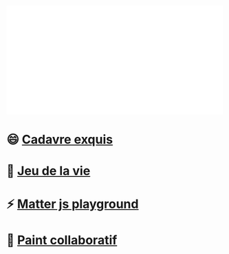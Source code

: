 
<!--
**Floune/Floune** is a ✨ _special_ ✨ repository because its `README.md` (this file) appears on your GitHub profile.

Here are some ideas to get you started:

- 🔭 I’m currently working on ...
- 🌱 I’m currently learning ...
- 👯 I’m looking to collaborate on ...
- 🤔 I’m looking for help with ...
- 💬 Ask me about ...
- 📫 How to reach me: ...
- 😄 Pronouns: ...
- ⚡ Fun fact: ...
-->

<img src="svg.svg">

# 😄 [Cadavre exquis](https://chill.exemple.xyz/) 
# 🌱 [Jeu de la vie](http://game-of-floune.herokuapp.com/)
# ⚡ [Matter js playground](http://regarde.surge.sh)
# 🔭 [Paint collaboratif](https://megapaint.herokuapp.com/)

